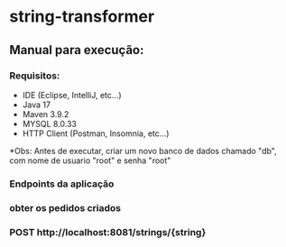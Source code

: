 # string-transformer

## Manual para execução:

### Requisitos:
* IDE (Eclipse, IntelliJ, etc...)
* Java 17
* Maven 3.9.2
* MYSQL 8.0.33
* HTTP Client (Postman, Insomnia, etc...)

*Obs: Antes de executar, criar um novo banco de dados chamado "db", com nome de usuario "root" e senha "root"

### Endpoints da aplicação

### obter os pedidos criados
### POST http://localhost:8081/strings/{string}

